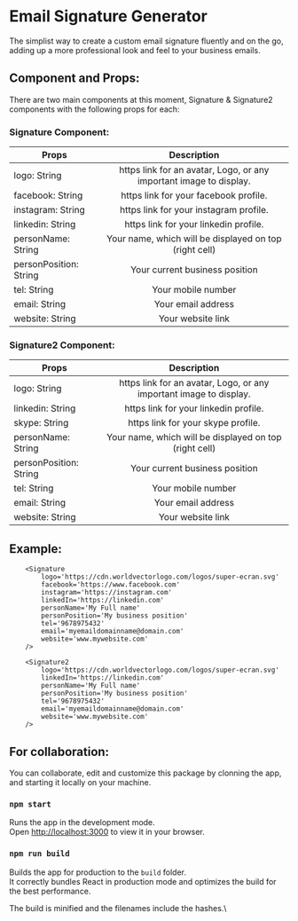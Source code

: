 # Email Signature Generator

The simplist way to create a custom email signature fluently and on the go, adding up a more professional look and feel to your business emails.

## Component and Props:

There are two main components at this moment, Signature & Signature2 components with the following props for each:

### Signature Component:

| Props                  |                            Description                             |
| ---------------------- | :----------------------------------------------------------------: |
| logo: String           | https link for an avatar, Logo, or any important image to display. |
| facebook: String       |               https link for your facebook profile.                |
| instagram: String      |               https link for your instagram profile.               |
| linkedin: String       |               https link for your linkedin profile.                |
| personName: String     |       Your name, which will be displayed on top (right cell)       |
| personPosition: String |                   Your current business position                   |
| tel: String            |                         Your mobile number                         |
| email: String          |                         Your email address                         |
| website: String        |                         Your website link                          |

### Signature2 Component:

| Props                  |                            Description                             |
| ---------------------- | :----------------------------------------------------------------: |
| logo: String           | https link for an avatar, Logo, or any important image to display. |
| linkedin: String       |               https link for your linkedin profile.                |
| skype: String          |                 https link for your skype profile.                 |
| personName: String     |       Your name, which will be displayed on top (right cell)       |
| personPosition: String |                   Your current business position                   |
| tel: String            |                         Your mobile number                         |
| email: String          |                         Your email address                         |
| website: String        |                         Your website link                          |

## Example:

```
	<Signature
		logo='https://cdn.worldvectorlogo.com/logos/super-ecran.svg'
		facebook='https://www.facebook.com'
		instagram='https://instagram.com'
		linkedIn='https://linkedin.com'
		personName='My Full name'
		personPosition='My business position'
		tel='9678975432'
		email='myemaildomainname@domain.com'
		website='www.mywebsite.com'
	/>

	<Signature2
		logo='https://cdn.worldvectorlogo.com/logos/super-ecran.svg'
		linkedIn='https://linkedin.com'
		personName='My Full name'
		personPosition='My business position'
		tel='9678975432'
		email='myemaildomainname@domain.com'
		website='www.mywebsite.com'
	/>
```

## For collaboration:

You can collaborate, edit and customize this package by clonning the app, and starting it locally on your machine.

### `npm start`

Runs the app in the development mode.\
Open [http://localhost:3000](http://localhost:3000) to view it in your browser.

### `npm run build`

Builds the app for production to the `build` folder.\
It correctly bundles React in production mode and optimizes the build for the best performance.

The build is minified and the filenames include the hashes.\
